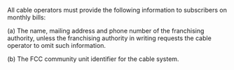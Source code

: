 All cable operators must provide the following information to subscribers on monthly bills:

(a) The name, mailing address and phone number of the franchising authority, unless the franchising authority in writing requests the cable operator to omit such information.

(b) The FCC community unit identifier for the cable system.

